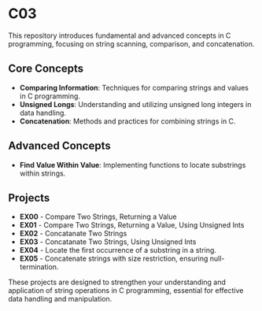 # C03

This repository introduces fundamental and advanced concepts in C programming, focusing on string scanning, comparison, and concatenation.

## Core Concepts

- **Comparing Information**: Techniques for comparing strings and values in C programming.
- **Unsigned Longs**: Understanding and utilizing unsigned long integers in data handling.
- **Concatenation**: Methods and practices for combining strings in C.

## Advanced Concepts

- **Find Value Within Value**: Implementing functions to locate substrings within strings.

## Projects

- **EX00** - Compare Two Strings, Returning a Value
- **EX01** - Compare Two Strings, Returning a Value, Using Unsigned Ints
- **EX02** - Concatanate Two Strings
- **EX03** - Concatanate Two Strings, Using Unsigned Ints
- **EX04** - Locate the first occurrence of a substring in a string.
- **EX05** - Concatenate strings with size restriction, ensuring null-termination.

These projects are designed to strengthen your understanding and application of string operations in C programming, essential for effective data handling and manipulation.
